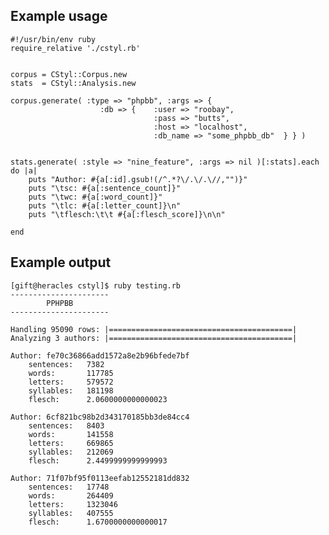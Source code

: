Example usage
-------------

    #!/usr/bin/env ruby
    require_relative './cstyl.rb'


    corpus = CStyl::Corpus.new
    stats  = CStyl::Analysis.new

    corpus.generate( :type => "phpbb", :args => {
                        :db => {    :user => "roobay",
                                    :pass => "butts",
                                    :host => "localhost",
                                    :db_name => "some_phpbb_db"  } } )


    stats.generate( :style => "nine_feature", :args => nil )[:stats].each do |a|
        puts "Author: #{a[:id].gsub!(/^.*?\/.\/.\//,"")}"
        puts "\tsc: #{a[:sentence_count]}"
        puts "\twc: #{a[:word_count]}"
        puts "\tlc: #{a[:letter_count]}\n"
        puts "\tflesch:\t\t #{a[:flesch_score]}\n\n"

    end


Example output
--------------
    [gift@heracles cstyl]$ ruby testing.rb 
    ----------------------
            PPHPBB
    ----------------------

    Handling 95090 rows: |=========================================|
    Analyzing 3 authors: |=========================================|

    Author: fe70c36866add1572a8e2b96bfede7bf
        sentences:   7382
        words:       117785
        letters:     579572
        syllables:   181198
        flesch:      2.0600000000000023

    Author: 6cf821bc98b2d343170185bb3de84cc4
        sentences:   8403
        words:       141558
        letters:     669865
        syllables:   212069
        flesch:      2.4499999999999993

    Author: 71f07bf95f0113eefab12552181dd832
        sentences:   17748
        words:       264409
        letters:     1323046
        syllables:   407555
        flesch:      1.6700000000000017

